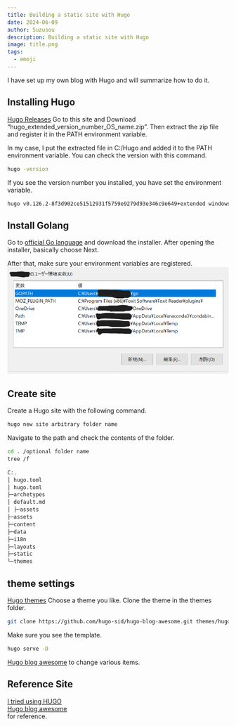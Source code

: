 ```yaml
---
title: Building a static site with Hugo
date: 2024-06-09
author: Suzusou
description: Building a static site with Hugo
image: title.png
tags:
  - emoji
---
```


I have set up my own blog with Hugo and will summarize how to do it.  
## Installing Hugo  
[Hugo Releases](https://github.com/gohugoio/hugo/releases) Go to this site and
Download “hugo_extended_version_number_OS_name.zip”. Then extract the zip file and register it in the PATH environment variable.

In my case, I put the extracted file in C:/Hugo and added it to the PATH environment variable.
You can check the version with this command.
```bash
hugo -version
```

If you see the version number you installed, you have set the environment variable.
```bash
hugo v0.126.2-8f3d902ce51512931f5759e9279d93e346c9e649+extended windows/amd64 BuildDate=2024-05-30T15:19:22Z VendorInfo=gohugoio
```


## Install Golang  
Go to [official Go language](https://go.dev/dl/) and download the installer.
After opening the installer, basically choose Next.

After that, make sure your environment variables are registered.
![Landscape](環境変数.png)

## Create site
Create a Hugo site with the following command.
```bash
hugo new site arbitrary folder name
```
Navigate to the path and check the contents of the folder.
```bash
cd . /optional folder name
tree /f
```

```bash
C:.
│ hugo.toml
│ hugo.toml
├─archetypes
│ default.md
│ ├─assets
├─assets
├─content
├─data
├─i18n
├─layouts
├─static
└─themes
```

## theme settings
[Hugo themes](https://themes.gohugo.io/) Choose a theme you like.
Clone the theme in the themes folder.
```bash
git clone https://github.com/hugo-sid/hugo-blog-awesome.git themes/hugo-blog-awesome
```
Make sure you see the template.

```bash
hugo serve -D
```
[Hugo blog awesome](https://themes.gohugo.io/themes/hugo-blog-awesome/) to change various items.

## Reference Site
[I tried using HUGO](https://zenn.dev/ttr0108/articles/1_hugo_introduction)   
[Hugo blog awesome](https://themes.gohugo.io/themes/hugo-blog-awesome/)  
 for reference. 